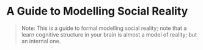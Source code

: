 # A Guide to Modelling Social Reality

> Note: This is a guide to formal modelling social reality; note that a learn cognitive structure in your brain is almost a model of reality; but an internal one.
